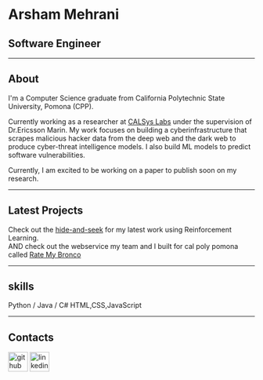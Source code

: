 # Arsham Mehrani
## Software Engineer
---
## About
I'm a Computer Science graduate from California Polytechnic State University, Pomona (CPP). 

Currently working as a researcher at <a href='https://www.cpp.edu/faculty/santanamarin/projects.shtml' target="_blank">CALSys Labs</a> under the supervision of Dr.Ericsson Marin. My work focuses on building a cyberinfrastructure that scrapes malicious hacker data from the deep web and the dark web to produce cyber-threat intelligence models. I also build ML models to predict software vulnerabilities. 

Currently, I am excited to be working on a paper to publish soon on my research.

---
## Latest Projects
Check out the <a href='https://github.com/Arsham1024/hide-and-seek' target="_blank">hide-and-seek</a> for my latest work using Reinforcement Learning. <br />
AND check out the webservice my team and I built for cal poly pomona called <a href='https://github.com/ratemybronco/main' target="_blank">Rate My Bronco</a>

---
## skills
Python / Java / C#
HTML,CSS,JavaScript

---
## Contacts
[<img src='https://cdn.jsdelivr.net/npm/simple-icons@3.0.1/icons/github.svg' alt='github' height='40'>](https://github.com/Arsham1024)  [<img src='https://cdn.jsdelivr.net/npm/simple-icons@3.0.1/icons/linkedin.svg' alt='linkedin' height='40'>](https://www.linkedin.com/in/arsham-mehrani/)  


<!--
**Arsham1024/Arsham1024** is a ✨ _special_ ✨ repository because its `README.md` (this file) appears on your GitHub profile.

Here are some ideas to get you started:

- 🔭 I’m currently working on ...
- 🌱 I’m currently learning ...
- 👯 I’m looking to collaborate on ...
- 🤔 I’m looking for help with ...
- 💬 Ask me about ...
- 📫 How to reach me: ...
- 😄 Pronouns: ...
- ⚡ Fun fact: ...
-->
